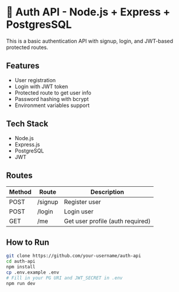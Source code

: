 # 🔐 Auth API - Node.js + Express + PostgresSQL

This is a basic authentication API with signup, login, and JWT-based protected routes.

## Features
- User registration
- Login with JWT token
- Protected route to get user info
- Password hashing with bcrypt
- Environment variables support

## Tech Stack
- Node.js
- Express.js
- PostgreSQL
- JWT

## Routes
| Method | Route      | Description      |
|--------|------------|------------------|
| POST   | /signup    | Register user    |
| POST   | /login     | Login user       |
| GET    | /me        | Get user profile (auth required) |

## How to Run
```bash
git clone https://github.com/your-username/auth-api
cd auth-api
npm install
cp .env.example .env
# Fill in your PG URI and JWT_SECRET in .env
npm run dev
